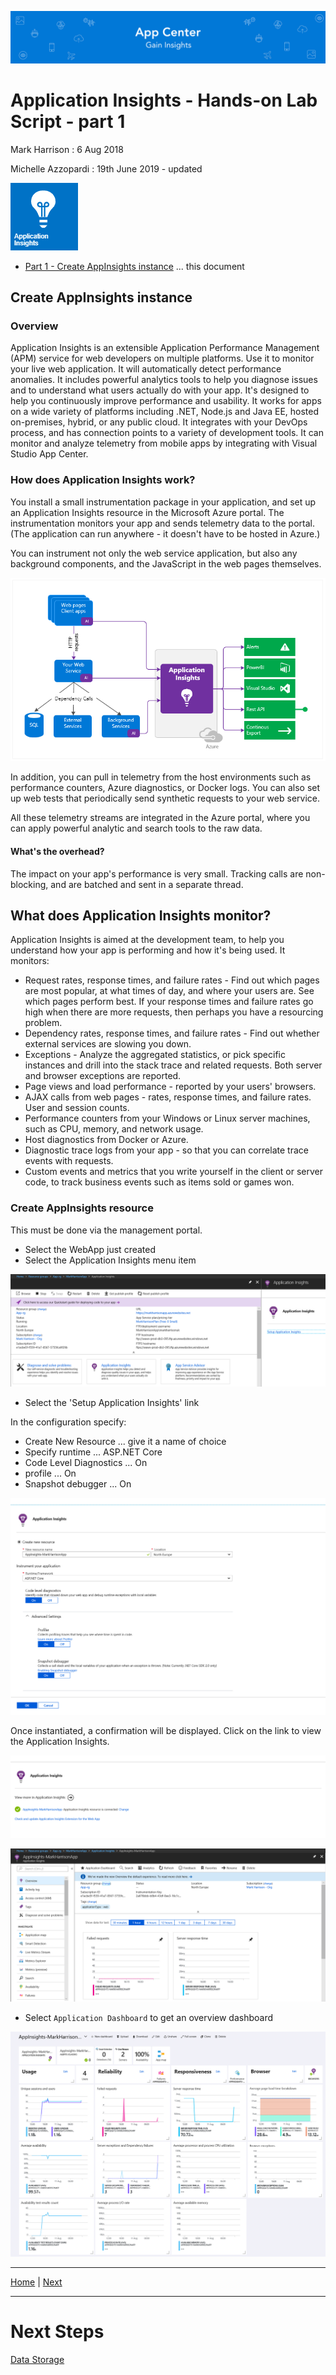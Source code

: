 ![Banner](Assets/Banner.png)

# Application Insights - Hands-on Lab Script - part 1

Mark Harrison : 6 Aug 2018

Michelle Azzopardi : 19th June 2019 - updated

![](Images/AppInsights.png)

- [Part 1 - Create AppInsights instance](appinsights-1.md) ... this document

## Create AppInsights instance

### Overview

Application Insights is an extensible Application Performance Management (APM) service for web developers on multiple platforms. Use it to monitor your live web application. It will automatically detect performance anomalies. It includes powerful analytics tools to help you diagnose issues and to understand what users actually do with your app. It's designed to help you continuously improve performance and usability. It works for apps on a wide variety of platforms including .NET, Node.js and Java EE, hosted on-premises, hybrid, or any public cloud. It integrates with your DevOps process, and has connection points to a variety of development tools. It can monitor and analyze telemetry from mobile apps by integrating with Visual Studio App Center.

### How does Application Insights work?
You install a small instrumentation package in your application, and set up an Application Insights resource in the Microsoft Azure portal. The instrumentation monitors your app and sends telemetry data to the portal. (The application can run anywhere - it doesn't have to be hosted in Azure.)

You can instrument not only the web service application, but also any background components, and the JavaScript in the web pages themselves.

![](Images/01-scheme.png)

In addition, you can pull in telemetry from the host environments such as performance counters, Azure diagnostics, or Docker logs. You can also set up web tests that periodically send synthetic requests to your web service.

All these telemetry streams are integrated in the Azure portal, where you can apply powerful analytic and search tools to the raw data.

#### What's the overhead?
The impact on your app's performance is very small. Tracking calls are non-blocking, and are batched and sent in a separate thread.

## What does Application Insights monitor?
Application Insights is aimed at the development team, to help you understand how your app is performing and how it's being used. It monitors:

- Request rates, response times, and failure rates - Find out which pages are most popular, at what times of day, and where your users are. See which pages perform best. If your response times and failure rates go high when there are more requests, then perhaps you have a resourcing problem.
- Dependency rates, response times, and failure rates - Find out whether external services are slowing you down.
- Exceptions - Analyze the aggregated statistics, or pick specific instances and drill into the stack trace and related requests. Both server and browser exceptions are reported.
- Page views and load performance - reported by your users' browsers.
- AJAX calls from web pages - rates, response times, and failure rates.
User and session counts.
- Performance counters from your Windows or Linux server machines, such as CPU, memory, and network usage.
- Host diagnostics from Docker or Azure.
- Diagnostic trace logs from your app - so that you can correlate trace events with requests.
- Custom events and metrics that you write yourself in the client or server code, to track business events such as items sold or games won.

### Create AppInsights resource

This must be done via the management portal.

- Select the WebApp just created
- Select the Application Insights menu item

![](Images/AppIns101.png)

- Select the 'Setup Application Insights' link

In the configuration specify:

- Create New Resource ... give it a name of choice
- Specify runtime ... ASP.NET Core
- Code Level Diagnostics ... On
- profile ... On
- Snapshot debugger ... On

![](Images/AppIns102.png)

 Once instantiated, a confirmation will be displayed.  Click on the link to view the Application Insights.

![](Images/AppIns103.png)

![](Images/AppIns104.png)

- Select `Application Dashboard` to get an overview dashboard

![](Images/AppIns105.png)

---
[Home](appinsights-0.md) | [Next](appinsights-2.md)

---
# Next Steps 
[Data Storage](../../05%20Data%20Storage)


